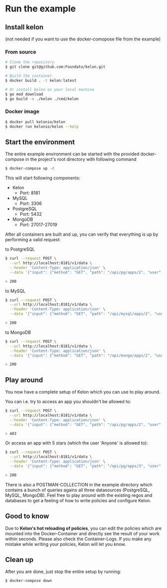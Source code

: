 # Run the example

## Install kelon 

(not needed if you want to use the docker-comopose file from the example)

### From source

```bash
# Clone the repository
$ git clone git@github.com:Foundato/kelon.git

# Build the container
$ docker build . -t kelon:latest

# Or install kelon on your local machine
$ go mod download
$ go build -o ./kelon ./cmd/kelon
```

### Docker image

```bash
$ docker pull kelonio/kelon
$ docker run kelonio/kelon --help
```

## Start the environment

The entire example environment can be started with the provided docker-compose in the project's root directory with following command

```bash
$ docker-compose up -d
```

This will start following components:

* Kelon
    * Port: 8181
* MySQL
    * Port: 3306
* PostgreSQL
    * Port: 5432
* MongoDB
    * Port: 27017-27019

After all containers are built and up, you can verify that everything is up by performing a valid request:

to PostgreSQL
```bash
$ curl --request POST \
  --url http://localhost:8181/v1/data \
  --header 'Content-Type: application/json' \
  --data '{"input": {"method": "GET", "path": "/api/pg/apps/2", "user": "Arnold", "password": "pw_arnold"}}'

> 200
```

to MySQL
```bash
$ curl --request POST \
  --url http://localhost:8181/v1/data \
  --header 'Content-Type: application/json' \
  --data '{"input": {"method": "GET", "path": "/api/mysql/apps/2", "user": "Arnold", "password": "pw_arnold"}}'

> 200
```

to MongoDB
```bash
$ curl --request POST \
  --url http://localhost:8181/v1/data \
  --header 'Content-Type: application/json' \
  --data '{"input": {"method": "GET", "path": "/api/mongo/apps/2", "user": "Arnold", "password": "pw_arnold"}}'

> 200
```

## Play around

You now have a complete setup of Kelon which you can use to play around.

You can i.e. try to access an app you shouldn't be allowed to:
```bash
$ curl --request POST \
  --url http://localhost:8181/v1/data \
  --header 'Content-Type: application/json' \
  --data '{"input": {"method": "GET", "path": "/api/pg/apps/2", "user": "Anyone", "password": "pw_anyone"}}'

> 403
```

Or access an app with 5 stars (which the user 'Anyone' is allowed to):
```bash
$ curl --request POST \
  --url http://localhost:8181/v1/data \
  --header 'Content-Type: application/json' \
  --data '{"input": {"method": "GET", "path": "/api/pg/apps/3", "user": "Anyone", "password": "pw_anyone"}}'

> 200
```

There is also a POSTMAN-COLLECTION in the example directory which contains a bunch of queries agains all three datasources (PostgreSQL, MySQL, MongoDB).
Feel free to play around with the existing regos and databases to get a feeling of how to write policies and configure Kelon.

## Good to know

Due to **Kelon's hot reloading of policies**, you can edit the policies which are mounted into the Docker-Container and directly see the result of your work within seconds. Please also check the Container-Logs. If you make any mistake while writing your policies, Kelon will let you know.

## Clean up

After you are done, just stop the entire setup by running:

```bash
$ docker-compose down
```